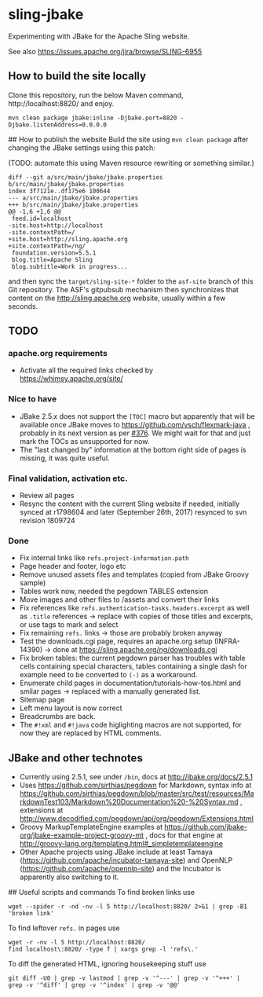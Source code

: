 # sling-jbake
Experimenting with JBake for the Apache Sling website.

See also https://issues.apache.org/jira/browse/SLING-6955

## How to build the site locally  
Clone this repository, run the below Maven command, http://localhost:8820/ and enjoy.

    mvn clean package jbake:inline -Djbake.port=8820 -Djbake.listenAddress=0.0.0.0

## How to publish the website
Build the site using `mvn clean package` after changing the JBake settings using this patch:

(TODO: automate this using Maven resource rewriting or something similar.)

    diff --git a/src/main/jbake/jbake.properties b/src/main/jbake/jbake.properties
    index 3f7121e..df175e6 100644
    --- a/src/main/jbake/jbake.properties
    +++ b/src/main/jbake/jbake.properties
    @@ -1,6 +1,6 @@
     feed.id=localhost
    -site.host=http://localhost
    -site.contextPath=/
    +site.host=http://sling.apache.org      
    +site.contextPath=/ng/
     foundation.version=5.5.1
     blog.title=Apache Sling
     blog.subtitle=Work in progress...
	 
and then sync the `target/sling-site-*` folder to the `asf-site` branch
of this Git repository. The ASF's gitpubsub mechanism then synchronizes that content
on the http://sling.apache.org website, usually within a few seconds.

## TODO

### apache.org requirements
* Activate all the required links checked by https://whimsy.apache.org/site/

### Nice to have
* JBake 2.5.x does not support the `[TOC]` macro but apparently that will be available once JBake moves to https://github.com/vsch/flexmark-java , probably in its next version as per [#376](https://github.com/jbake-org/jbake/pull/376). We might wait for that and just mark the TOCs as unsupported for now.
* The "last changed by" information at the bottom right side of pages is missing, it was quite useful.

### Final validation, activation etc.
* Review all pages
* Resync the content with the current Sling website if needed, initially synced at r1798604 and later (September 26th, 2017) resynced to svn revision 1809724

### Done
* Fix internal links like `refs.project-information.path` 
* Page header and footer, logo etc
* Remove unused assets files and templates (copied from JBake Groovy sample)
* Tables work now, needed the pegdown TABLES extension
* Move images and other files to /assets and convert their links
* Fix references like `refs.authentication-tasks.headers.excerpt` as well as `.title` references -> replace with copies of those titles and excerpts, or use tags to mark and select
* Fix remaining `refs.` links -> those are probably broken anyway
* Test the downloads.cgi page, requires an apache.org setup (INFRA-14390) -> done at https://sling.apache.org/ng/downloads.cgi
* Fix broken tables: the current pegdown parser has troubles with table cells containing special characters, tables containing a single dash for example need to be converted to `(-)` as a workaround.
* Enumerate child pages in documentation/tutorials-how-tos.html and smilar pages -> replaced with a manually generated list.
* Sitemap page
* Left menu layout is now correct
* Breadcrumbs are back.
* The `#!xml` and `#!java` code higlighting macros are not supported, for now they are replaced by HTML comments.

## JBake and other technotes
* Currently using 2.5.1, see under `/bin`, docs at http://jbake.org/docs/2.5.1
* Uses https://github.com/sirthias/pegdown for Markdown, syntax info at https://github.com/sirthias/pegdown/blob/master/src/test/resources/MarkdownTest103/Markdown%20Documentation%20-%20Syntax.md , extensions at http://www.decodified.com/pegdown/api/org/pegdown/Extensions.html
* Groovy MarkupTemplateEngine examples at https://github.com/jbake-org/jbake-example-project-groovy-mt , docs for that engine at http://groovy-lang.org/templating.html#_simpletemplateengine
* Other Apache projects using JBake include at least Tamaya (https://github.com/apache/incubator-tamaya-site) and OpenNLP (https://github.com/apache/opennlp-site) and the Incubator is apparently also switching to it.

## Useful scripts and commands
To find broken links use 

    wget --spider -r -nd -nv -l 5 http://localhost:8820/ 2>&1 | grep -B1 'broken link'

To find leftover `refs.` in pages use

    wget -r -nv -l 5 http://localhost:8820/
    find localhost\:8820/ -type f | xargs grep -l 'refs\.'

To diff the generated HTML, ignoring housekeeping stuff use

    git diff -U0 | grep -v lastmod | grep -v '^---' | grep -v '^+++' | grep -v '^diff' | grep -v '^index' | grep -v '@@'
